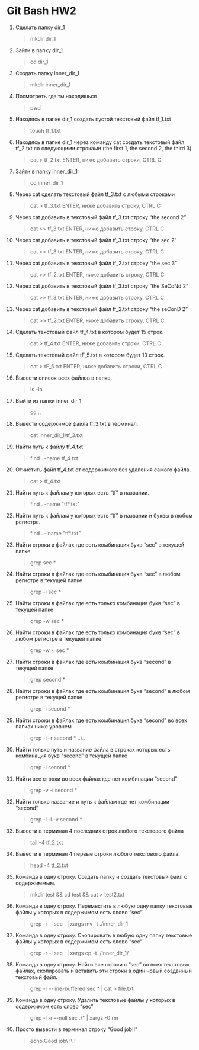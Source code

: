 # Git Bash HW2

1.  Сделать папку dir_1
    > mkdir dir_1
2.  Зайти в папку dir_1
    > cd dir_1
3.  Создать папку inner_dir_1
    > mkdir inner_dir_1
4.  Посмотреть где ты находишься
    > pwd
5.  Находясь в папке dir_1 создать пустой текстовый файл tf_1.txt
    > touch tf_1.txt
6.  Находясь в папке dir_1 через команду cat создать текстовый файл tf_2.txt со следующими строками (the first 1, the second 2, the third 3)
    > cat > tf_2.txt ENTER, ниже добавить строки, CTRL C
7.  Зайти в папку inner_dir_1
    > cd inner_dir_1
8.  Через cat сделать текстовый файл tf_3.txt c любыми строками
    > cat > tf_3.txt ENTER, ниже добавить строку, CTRL C
9.  Через cat добавить в текстовый файл tf_3.txt строку “the second 2”
    > cat >> tf_3.txt ENTER, ниже добавить строку, CTRL C
10. Через cat добавить в текстовый файл tf_3.txt строку “the sec 2”
    > cat >> tf_3.txt ENTER, ниже добавить строку, CTRL C
11. Через cat добавить в текстовый файл tf_2.txt строку “the sec 3”
    > cat >> tf_2.txt ENTER, ниже добавить строку, CTRL C
12. Через cat добавить в текстовый файл tf_3.txt строку “the SeCoNd 2”
    > cat >> tf_3.txt ENTER, ниже добавить строку, CTRL C
13. Через cat добавить в текстовый файл tf_2.txt строку “the seConD 2”
    > cat >> tf_2.txt ENTER, ниже добавить строку, CTRL C
14. Сделать текстовый файл tf_4.txt в котором будет 15 строк.
    > cat > tf_4.txt ENTER, ниже добавить строки, CTRL C
15. Сделать текстовый файл tF_5.txt в котором будет 13 строк.
    > cat > tF_5.txt ENTER, ниже добавить строки, CTRL C
16. Вывести список всех файлов в папке.
    > ls -la
17. Выйти из папки inner_dir_1
    > cd ..
18. Вывести содержимое файла tf_3.txt в терминал.
    > cat inner_dir_1/tf_3.txt
19. Найти путь к файлу tf_4.txt
    > find . -name tf_4.txt
20. Отчистить файл tf_4.txt от содержимого без удаления самого файла.
    > cat > tf_4.txt
21. Найти путь к файлам у которых есть “tf” в названии.
    > find . -name "tf*.txt"
22. Найти путь к файлам у которых есть “tf” в названии и буквы в любом регистре.
    > find . -iname "tf*.txt"
23. Найти строки в файлах где есть комбинация букв “sec” в текущей папке
    > grep sec *
24. Найти строки в файлах где есть комбинация букв “sec” в любом регистре в текущей папке
    > grep -i sec *
25. Найти строки в файлах где есть только комбинация букв “sec” в текущей папке
    > grep -w sec *
26. Найти строки в файлах где есть только комбинация букв “sec” в любом регистре в текущей папке
    > grep -w -i sec *
27. Найти строки в файлах где есть комбинация букв “second” в текущей папке
    > grep second *
28. Найти строки в файлах где есть комбинация букв “second” в любом регистре в текущей папке
    > grep -i second *
29. Найти строки в файлах где есть комбинация букв “second” во всех папках ниже уровнем
    > grep -i -r second * ../..
30. Найти только путь и название файла в строках которых есть комбинация букв “second” в текущей папке
    > grep -l second *
31. Найти все строки во всех файлах где нет комбинации “second”
    > grep -v -i second *
32. Найти только название и путь к файлам где нет комбинации “second”
    > grep -l -i -v second *
33. Вывести в терминал 4 последних строк любого текстового файла
    > tail -4 tf_2.txt
34. Вывести в терминал 4 первые строки любого текстового файла.
    > head -4 tf_2.txt
35. Команда в одну строку. Создать папку и создать текстовый файл с содержиммым.
    > mkdir test && cd test && cat > test2.txt
36. Команда в одну строку. Переместить в любую одну папку текстовые файлы у которых в содержимом есть слово “sec”
    > grep -r -l sec . | xargs mv -t ./inner_dir_1
37. Команда в одну строку. Скопировать в любую одну папку текстовые файлы у которых в содержимом есть слово “sec”
    > grep -r -l sec . | xargs cp -t ./inner_dir_1/
38. Команда в одну строку. Найти все строки c “sec” во всех текстовых файлах, скопировать и вставить эти строки в один новый созданный текстовый файл.
    > grep -r --line-buffered sec * | cat > file.txt
39. Команда в одну строку. Удалить текстовые файлы у которых в содержимом есть слово “sec”
    > grep -l -r --null sec ./* | xargs -0 rm
40. Просто вывести в терминал строку “Good job!!”
    > echo Good job\ !\ !
